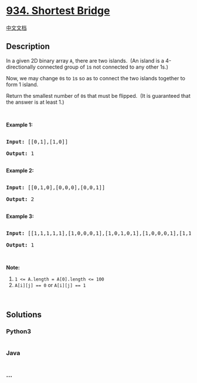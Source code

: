 # [934. Shortest Bridge](https://leetcode.com/problems/shortest-bridge)

[中文文档](/solution/0900-0999/0934.Shortest%20Bridge/README.md)

## Description

<p>In a given 2D binary array <code>A</code>, there are two islands.&nbsp; (An island is a 4-directionally connected group of&nbsp;<code>1</code>s not connected to any other 1s.)</p>

<p>Now, we may change <code>0</code>s to <code>1</code>s so as to connect the two islands together to form 1 island.</p>

<p>Return the smallest number of <code>0</code>s that must be flipped.&nbsp; (It is guaranteed that the answer is at least 1.)</p>

<p>&nbsp;</p>

<p><strong>Example 1:</strong></p>

<pre>

<strong>Input: </strong><span id="example-input-1-1">[[0,1],[1,0]]</span>

<strong>Output: </strong>1

</pre>

<div>

<p><strong>Example 2:</strong></p>

<pre>

<strong>Input: </strong><span id="example-input-2-1">[[0,1,0],[0,0,0],[0,0,1]]</span>

<strong>Output: </strong>2

</pre>

<div>

<p><strong>Example 3:</strong></p>

<pre>

<strong>Input: </strong><span id="example-input-3-1">[[1,1,1,1,1],[1,0,0,0,1],[1,0,1,0,1],[1,0,0,0,1],[1,1,1,1,1]]</span>

<strong>Output: </strong><span id="example-output-3">1</span></pre>

<p>&nbsp;</p>

</div>

</div>

<p><strong>Note:</strong></p>

<ol>
    <li><code>1 &lt;= A.length =&nbsp;A[0].length &lt;= 100</code></li>
    <li><code>A[i][j] == 0</code> or <code>A[i][j] == 1</code></li>
</ol>

<div>

<div>

<div>&nbsp;</div>

</div>

</div>

## Solutions

<!-- tabs:start -->

### **Python3**

```python

```

### **Java**

```java

```

### **...**

```

```

<!-- tabs:end -->
